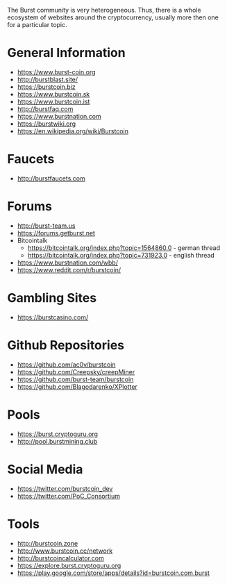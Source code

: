The Burst community is very heterogeneous. Thus, there is a whole ecosystem of websites around the cryptocurrency, usually more then one for a particular topic.

General Information
===================

-   <https://www.burst-coin.org>
-   <http://burstblast.site/>
-   <https://burstcoin.biz>
-   <https://www.burstcoin.sk>
-   <https://www.burstcoin.ist>
-   <http://burstfaq.com>
-   <https://www.burstnation.com>
-   <https://burstwiki.org>
-   <https://en.wikipedia.org/wiki/Burstcoin>

Faucets
=======

-   <http://burstfaucets.com>

Forums
======

-   <http://burst-team.us>
-   <https://forums.getburst.net>
-   Bitcointalk
    -   <https://bitcointalk.org/index.php?topic=1564860.0> - german thread
    -   <https://bitcointalk.org/index.php?topic=731923.0> - english thread
-   <https://www.burstnation.com/wbb/>
-   <https://www.reddit.com/r/burstcoin/>

Gambling Sites
==============

-   <https://burstcasino.com/>

Github Repositories
===================

-   <https://github.com/ac0v/burstcoin>
-   <https://github.com/Creepsky/creepMiner>
-   <https://github.com/burst-team/burstcoin>
-   <https://github.com/Blagodarenko/XPlotter>

Pools
=====

-   <https://burst.cryptoguru.org>
-   <http://pool.burstmining.club>

Social Media
============

-   <https://twitter.com/burstcoin_dev>
-   <https://twitter.com/PoC_Consortium>

Tools
=====

-   <http://burstcoin.zone>
-   <http://www.burstcoin.cc/network>
-   <http://burstcoincalculator.com>
-   <https://explore.burst.cryptoguru.org>
-   <https://play.google.com/store/apps/details?id=burstcoin.com.burst>

